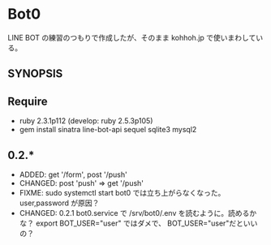 # Bot0

LINE BOT の練習のつもりで作成したが、そのまま kohhoh.jp で使いまわしている。

## SYNOPSIS

## Require

* ruby 2.3.1p112 (develop: ruby 2.5.3p105)
* gem install sinatra line-bot-api sequel sqlite3 mysql2

## 0.2.*

* ADDED: get '/form', post '/push'
* CHANGED: post 'push' => get '/push'
* FIXME: sudo systemctl start bot0 では立ち上がらなくなった。user,password が原因？
* CHANGED: 0.2.1 bot0.service で /srv/bot0/.env を読むように。読めるかな？
  export BOT_USER="user" ではダメで、
  BOT_USER="user"だといいの？
